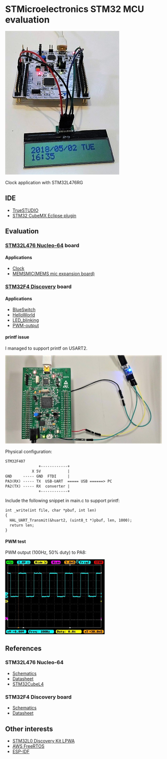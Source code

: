 # STMicroelectronics STM32 MCU evaluation

![Clock](./doc/NUCLEO-L476RG-Clock.jpg)

Clock application with STM32L476RG

## IDE

- [TrueSTUDIO](https://atollic.com/truestudio/)
- [STM32 CubeMX Eclipse plugin](http://www.st.com/en/development-tools/stsw-stm32095.html)

## Evaluation

### [STM32L476 Nucleo-64](http://www.st.com/en/evaluation-tools/nucleo-l476rg.html) board

#### Applications

- [Clock](./STM32L476-Nucleo-64/Clock/README.md)
- [MEMSMIC(MEMS mic expansion board)](./STM32L476-Nucleo-64/MEMSMIC/README.md)

### [STM32F4 Discovery](http://www.st.com/en/evaluation-tools/stm32f4discovery.html) board

#### Applications

- [BlueSwitch](./stm32-mcu/STM32F4-Discovery/BlueSwitch/)
- [HelloWorld](./stm32-mcu/STM32F4-Discovery/HelloWorld/)
- [LED_blinking](./stm32-mcu/STM32F4-Discovery/LED_blinking/)
- [PWM-output](./stm32-mcu/STM32F4-Discovery/PWM-output/)

#### printf issue

I managed to support printf on USART2.

![UART](./doc/STM32F4_Discovery_UART.jpg)

Physical configuration:

```
STM32F407
               +------------+
            X 5V            |
GND     ----- GND  FTDI     |
PA3(RX) ----- TX  USB-UART  ===== USB ======> PC
PA2(TX) ----- RX  converter |
               +------------+
```

Include the following snippet in main.c to support printf:

```
int _write(int file, char *pbuf, int len)
{
  HAL_UART_Transmit(&huart2, (uint8_t *)pbuf, len, 1000);
  return len;
}
```

#### PWM test

PWM output (100Hz, 50% duty) to PA8:

![waveform](./doc/PWM_waveform.jpg)

## References

### STM32L476 Nucleo-64

- [Schematics](http://www.st.com/resource/en/schematic_pack/nucleo_64pins_sch.zip)
- [Datasheet](http://www.st.com/resource/en/datasheet/stm32l476je.pdf)
- [STM32CubeL4](https://my.st.com/content/my_st_com/en/products/embedded-software/mcus-embedded-software/stm32-embedded-software/stm32cube-mcu-packages/stm32cubel4.license%3d1524847579867.html)

### STM32F4 Discovery board

- [Schematics](http://www.st.com/resource/en/schematic_pack/stm32f4discovery_sch.zip)
- [Datasheet](http://www.st.com/resource/en/datasheet/dm00037051.pdf)

## Other interests

- [STM32L0 Discovery Kit LPWA](http://www.st.com/en/evaluation-tools/b-l072z-lrwan1.html)
- [AWS FreeRTOS](https://aws.amazon.com/freertos/getting-started/)
- [ESP-IDF](https://esp-idf.readthedocs.io/en/v2.0/index.html)
